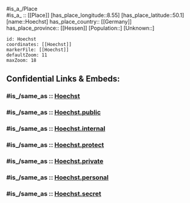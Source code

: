 ﻿---
confidential: public
isDeleted: false
location:
- 50.1
- 8.55
mapmarker: city
mapzoom:
- 7
- 12
SpocWebEntityId: 31073
tags:
- geo/City
type: City
---

#is_a_/Place  
#is_a_ :: [[Place]] 
[has_place_longitude::8.55] 
[has_place_latitude::50.1] 
[name::Hoechst] 
has_place_country:: [[Germany]]  
has_place_province:: [[Hessen]] 
[Population::] 
[Unknown::] 


```leaflet
id: Hoechst
coordinates: [[Hoechst]] 
markerFile: [[Hoechst]] 
defaultZoom: 11 
maxZoom: 18
```


## Confidential Links & Embeds: 

### #is_/same_as :: [Hoechst](Hoechst.md) 

### #is_/same_as :: [Hoechst.public](/_public/Earth/Continent/Europe/Europe~Central/Germany/Germany~West/Hessen/counties~Hessen/Frankfurt~Main/cities~Frankfurt~Main/Hoechst.public.md) 

### #is_/same_as :: [Hoechst.internal](/_internal/Earth/Continent/Europe/Europe~Central/Germany/Germany~West/Hessen/counties~Hessen/Frankfurt~Main/cities~Frankfurt~Main/Hoechst.internal.md) 

### #is_/same_as :: [Hoechst.protect](/_protect/Earth/Continent/Europe/Europe~Central/Germany/Germany~West/Hessen/counties~Hessen/Frankfurt~Main/cities~Frankfurt~Main/Hoechst.protect.md) 

### #is_/same_as :: [Hoechst.private](/_private/Earth/Continent/Europe/Europe~Central/Germany/Germany~West/Hessen/counties~Hessen/Frankfurt~Main/cities~Frankfurt~Main/Hoechst.private.md) 

### #is_/same_as :: [Hoechst.personal](/_personal/Earth/Continent/Europe/Europe~Central/Germany/Germany~West/Hessen/counties~Hessen/Frankfurt~Main/cities~Frankfurt~Main/Hoechst.personal.md) 

### #is_/same_as :: [Hoechst.secret](/_secret/Earth/Continent/Europe/Europe~Central/Germany/Germany~West/Hessen/counties~Hessen/Frankfurt~Main/cities~Frankfurt~Main/Hoechst.secret.md)

